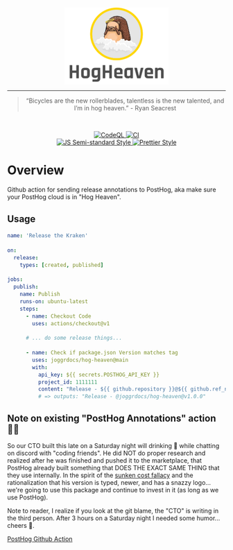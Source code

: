 <div>
    <p align="center">
        <img src="./logo.png" align="center" width="240" />
    </p>
    <hr>
    <blockquote align="center">
        “Bicycles are the new rollerblades, talentless is the new talented, and I’m in hog heaven.” - Ryan Seacrest
    </blockquote>
</div>

<br>

<p align="center">
  <a href="https://github.com/joggrdocs/hog-heaven/actions/workflows/github-code-scanning/codeql">
    <img alt="CodeQL" src="https://github.com/joggrdocs/hog-heaven/actions/workflows/github-code-scanning/codeql/badge.svg">
  </a>
  <a href="https://github.com/joggrdocs/hog-heaven/actions/workflows/ci.yaml">
    <img alt="CI" src="https://github.com/joggrdocs/hog-heaven/actions/workflows/ci.yaml/badge.svg">
  </a>
  <br/>
  <a href="https://github.com/standard/semistandard">
    <img alt="JS Semi-standard Style" src="https://img.shields.io/badge/code%20style-semistandard-brightgreen.svg">
  </a>
  <a href="https://github.com/prettier/prettier">
    <img alt="Prettier Style" src="https://img.shields.io/badge/code_style-prettier-ff69b4.svg?style=flat-square">
  </a>
</p>

# Overview

Github action for sending release annotations to PostHog, aka make sure your PostHog cloud is in "Hog Heaven".

## Usage

```yaml
name: 'Release the Kraken'

on:
  release:
    types: [created, published]

jobs:
  publish:
    name: Publish
    runs-on: ubuntu-latest
    steps:
      - name: Checkout Code
        uses: actions/checkout@v1

      # ... do some release things...
      
      - name: Check if package.json Version matches tag
        uses: joggrdocs/hog-heaven@main
        with:
          api_key: ${{ secrets.POSTHOG_API_KEY }}
          project_id: 1111111
          content: "Release - ${{ github.repository }}@${{ github.ref_name }}" 
          # => outputs: "Release - @joggrdocs/hog-heaven@v1.0.0" 
```

## Note on existing "PostHog Annotations" action 🤦‍♂️

So our CTO built this late on a Saturday night will drinking 🍺 while chatting on discord with "coding friends". He did NOT do proper research and realized after he was finished and pushed it to the marketplace, that PostHog already built something that DOES THE EXACT SAME THING that they use internally. In the spirit of the [sunken cost fallacy](https://en.wikipedia.org/wiki/Sunk_cost) and the rationalization that his version is typed, newer, and has a snazzy logo... we're going to use this package and continue to invest in it (as long as we use PostHog).

Note to reader, I realize if you look at the git blame, the "CTO" is writing in the third person. After 3 hours on a Saturday night I needed some humor... cheers 🍻.

[PostHog Github Action](https://github.com/marketplace/actions/posthog-annotations)

